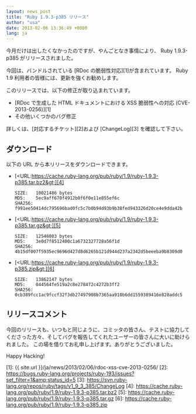 ```yaml
---
layout: news_post
title: "Ruby 1.9.3-p385 リリース"
author: "usa"
date: 2013-02-06 13:36:49 +0000
lang: ja
---
```


今月だけは出したくなかったのですが、やんごとなき事情により、 Ruby 1.9.3-p385 がリリースされました。

今回は、バンドルされている [RDoc の脆弱性対応][1]が含まれています。 Ruby 1.9 利用者の皆様には、更新を強くお勧めします。

このリリースでは、以下の修正が取り込まれています。

* [RDoc で生成した HTML ドキュメントにおける XSS 脆弱性への対応 (CVE-2013-0256)][1]
* その他いくつかのバグ修正

詳しくは、[対応するチケット][2]および [ChangeLog][3] を確認して下さい。

## ダウンロード

以下の URL から本リリースをダウンロードできます。

* [&lt;URL:https://cache.ruby-lang.org/pub/ruby/1.9/ruby-1.9.3-p385.tar.bz2&gt;][4]

      SIZE:   10021486 bytes
      MD5:    5ec9aff670f4912b0f6f0e11e855ef6c
      SHA256: f991ee50414dc795696bad0fc5c7b0b94d93b9b38fed943326d20ce4e9dda42b

* [&lt;URL:https://cache.ruby-lang.org/pub/ruby/1.9/ruby-1.9.3-p385.tar.gz&gt;][5]

      SIZE:   12546003 bytes
      MD5:    3e0d7f8512400c1a6732327728a56f1d
      SHA256: 4b15df007f5935ec9696d427d8d6265b121d944d237a2342d5beeeba9b8309d0

* [&lt;URL:https://cache.ruby-lang.org/pub/ruby/1.9/ruby-1.9.3-p385.zip&gt;][6]

      SIZE:   13862147 bytes
      MD5:    044564fe519a2c8e278472c4272b3ff2
      SHA256: 0cb389fcc1ac9fccf32f3db27497908b7365aa910b6dd1559389416e828addc5

## リリースコメント

今回のリリースも、いつもと同じように、コミッタの皆さん、テストに協力してくださった方々、そしてバグを報告してくれたユーザーの皆さんに大いに助けられました。
この場を借りてお礼申し上げます。ありがとうございました。

Happy Hacking!



[1]: {{ site.url }}/ja/news/2013/02/06/rdoc-xss-cve-2013-0256/
[2]: https://bugs.ruby-lang.org/projects/ruby-193/issues?set_filter=1&amp;status_id=5
[3]: https://svn.ruby-lang.org/repos/ruby/tags/v1_9_3_385/ChangeLog
[4]: https://cache.ruby-lang.org/pub/ruby/1.9/ruby-1.9.3-p385.tar.bz2
[5]: https://cache.ruby-lang.org/pub/ruby/1.9/ruby-1.9.3-p385.tar.gz
[6]: https://cache.ruby-lang.org/pub/ruby/1.9/ruby-1.9.3-p385.zip
